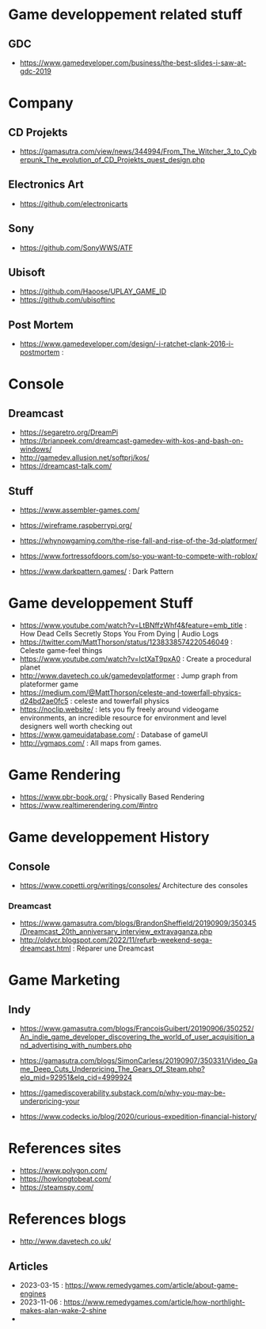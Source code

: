 # Game developpement related stuff

## GDC 
 - https://www.gamedeveloper.com/business/the-best-slides-i-saw-at-gdc-2019

# Company 

## CD Projekts
- https://gamasutra.com/view/news/344994/From_The_Witcher_3_to_Cyberpunk_The_evolution_of_CD_Projekts_quest_design.php

## Electronics Art
- https://github.com/electronicarts

## Sony
- https://github.com/SonyWWS/ATF

## Ubisoft
- https://github.com/Haoose/UPLAY_GAME_ID
- https://github.com/ubisoftinc

## Post Mortem
 - https://www.gamedeveloper.com/design/-i-ratchet-clank-2016-i-postmortem : 

# Console

## Dreamcast 
 - https://segaretro.org/DreamPi
 - https://brianpeek.com/dreamcast-gamedev-with-kos-and-bash-on-windows/
 - http://gamedev.allusion.net/softprj/kos/
 - https://dreamcast-talk.com/

## Stuff
 - https://www.assembler-games.com/
 - https://wireframe.raspberrypi.org/
 - https://whynowgaming.com/the-rise-fall-and-rise-of-the-3d-platformer/
 - https://www.fortressofdoors.com/so-you-want-to-compete-with-roblox/

 - https://www.darkpattern.games/ : Dark Pattern


# Game developpement Stuff
 - https://www.youtube.com/watch?v=LtBNffzWhf4&feature=emb_title : How Dead Cells Secretly Stops You From Dying | Audio Logs
 - https://twitter.com/MattThorson/status/1238338574220546049 : Celeste game-feel things
 - https://www.youtube.com/watch?v=lctXaT9pxA0 : Create a procedural planet
 - http://www.davetech.co.uk/gamedevplatformer : Jump graph from plateformer game
 - https://medium.com/@MattThorson/celeste-and-towerfall-physics-d24bd2ae0fc5 : celeste and towerfall physics
 - https://noclip.website/ : lets you fly freely around videogame environments, an incredible resource for environment and level designers well worth checking out
 - https://www.gameuidatabase.com/ : Database of gameUI
 - http://vgmaps.com/ : All maps from games.

# Game Rendering
 - https://www.pbr-book.org/ : Physically Based Rendering
 - https://www.realtimerendering.com/#intro
# Game developpement History

## Console

- https://www.copetti.org/writings/consoles/ Architecture des consoles

### Dreamcast
 - https://www.gamasutra.com/blogs/BrandonSheffield/20190909/350345/Dreamcast_20th_anniversary_interview_extravaganza.php
 - http://oldvcr.blogspot.com/2022/11/refurb-weekend-sega-dreamcast.html : Réparer une Dreamcast
# Game Marketing

## Indy
  - https://www.gamasutra.com/blogs/FrancoisGuibert/20190906/350252/An_indie_game_developer_discovering_the_world_of_user_acquisition_and_advertising_with_numbers.php
 
  - https://gamasutra.com/blogs/SimonCarless/20190907/350331/Video_Game_Deep_Cuts_Underpricing_The_Gears_Of_Steam.php?elq_mid=92951&elq_cid=4999924
  - https://gamediscoverability.substack.com/p/why-you-may-be-underpricing-your
  - https://www.codecks.io/blog/2020/curious-expedition-financial-history/

# References sites
 - https://www.polygon.com/
 - https://howlongtobeat.com/
 - https://steamspy.com/
 
# References blogs
 - http://www.davetech.co.uk/

 ## Articles 
 - 2023-03-15 : https://www.remedygames.com/article/about-game-engines
 - 2023-11-06 : https://www.remedygames.com/article/how-northlight-makes-alan-wake-2-shine
 - 
